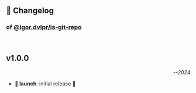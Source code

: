 ## 📒 Changelog

### of [@igor.dvlpr/is-git-repo](https://github.com/igorskyflyer/npm-is-git-repo)

<br>

## v1.0.0

<p align="right"><em>--2024</em></p>

- **🚀 launch**: initial release 🎉
